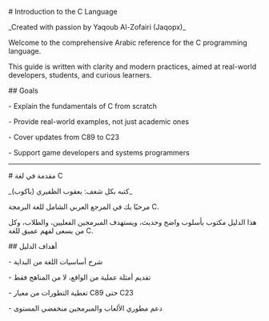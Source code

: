 \# Introduction to the C Language

\_Created with passion by Yaqoub Al-Zofairi (Jaqopx)\_



Welcome to the comprehensive Arabic reference for the C programming language.  

This guide is written with clarity and modern practices, aimed at real-world developers, students, and curious learners.



\## Goals

\- Explain the fundamentals of C from scratch

\- Provide real-world examples, not just academic ones

\- Cover updates from C89 to C23

\- Support game developers and systems programmers



---



\# مقدمة في لغة C

\_كتبه بكل شغف: يعقوب الظفيري (ياكوب)\_



مرحبًا بك في المرجع العربي الشامل للغة البرمجة C.  

هذا الدليل مكتوب بأسلوب واضح وحديث، ويستهدف المبرمجين الفعليين، والطلاب، وكل من يسعى لفهم عميق للغة C.



\## أهداف الدليل

\- شرح أساسيات اللغة من البداية

\- تقديم أمثلة عملية من الواقع، لا من المناهج فقط

\- تغطية التطورات من معيار C89 حتى C23

\- دعم مطوري الألعاب والمبرمجين منخفضي المستوى



